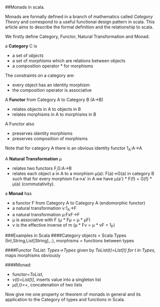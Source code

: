 ##Monads in scala.

Monads are formally defined in a branch of mathematics called *Category Theory* and correspond to a useful functional design pattern in scala. This article aims to describe the formal definition and the relationship to scala.

We firstly define Category, Functor, Natural Transformation and Monad.

a **Category** C is 

 * a set of *objects*
 * a set of *morphisms* which are relations between objects
 * a composition operator * for morphisms

The constraints on a category are:

 * every object has an identity morphism
 * the composition operator is associative

A **Functor** from Category A to Category B (A&rarr;B)

 * relates objects in A to objects in B
 * relates morphisms in A to morphisms in B

A Functor also

 * preserves identity morphisms
 * preserves composition of morphisms

Note that for category A there is an obvious identity functor 1<sub>A</sub>:A&rarr;A

A **Natural Transformation** &mu;

 * relates two functors F,G:A&rarr;B
 * relates each object a in A to a morphism &mu;(a): F(a)&rarr;G(a) in category B such that 
for every morphism f:a&rarr;a' in A we have &mu;(a') * F(f) = G(f) * &mu;(a) (commutativity).

a **Monad** has

 * a functor F from Category A to Category A (endomorphic functor) 
 * a natural transformation &nu;:1<sub>A</sub>&rarr;F
 * a natural transformation &mu;:FxF&rarr;F
 * &mu; is associative with F (&mu; * F&mu; = &mu; * &mu;F)
 * &nu; is the effective inverse of m  (&mu; * F&nu; = &mu; * &nu;F = 1<sub>F</sub>)

###Examples in Scala
####Category
objects = Scala Types (Int,String,List[String],..), morphisms = functions between types

####Functor
*ToList: Types->Types* given by *ToList(t)=List[t] for t in Types*, maps morphisms obviously

####Monad: 
 * functor=*ToList*,
 * *&nu;(t)=List[t]*, inserts value into a singleton list
 * *&mu;(t,t)=+*, concatenation of two lists

Now give me one property or theorem of monads in general and its application to the Category of types and functions in Scala.
